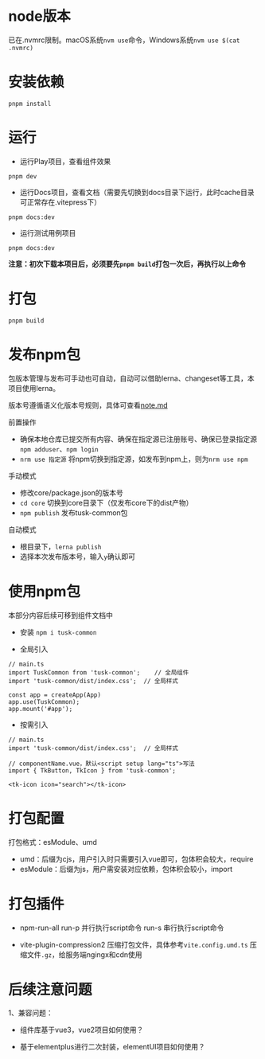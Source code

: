 # node版本
已在.nvmrc限制。macOS系统`nvm use`命令，Windows系统`nvm use $(cat .nvmrc)`

# 安装依赖
```
pnpm install
```

# 运行
- 运行Play项目，查看组件效果
```
pnpm dev
```
- 运行Docs项目，查看文档（需要先切换到docs目录下运行，此时cache目录可正常存在.vitepress下）
```
pnpm docs:dev
```
- 运行测试用例项目
```
pnpm docs:dev
```
**注意：初次下载本项目后，必须要先`pnpm build`打包一次后，再执行以上命令**

# 打包
```
pnpm build
```

# 发布npm包
包版本管理与发布可手动也可自动，自动可以借助lerna、changeset等工具，本项目使用lerna。

版本号遵循语义化版本号规则，具体可查看[note.md](core/note.md)

前置操作
- 确保本地仓库已提交所有内容、确保在指定源已注册账号、确保已登录指定源`npm adduser`、`npm login`
- `nrm use 指定源` 将npm切换到指定源，如发布到npm上，则为`nrm use npm`

手动模式
- 修改core/package.json的版本号
- `cd core` 切换到core目录下（仅发布core下的dist产物）
- `npm publish` 发布tusk-common包

自动模式
- 根目录下，`lerna publish`
- 选择本次发布版本号，输入`y`确认即可

# 使用npm包
本部分内容后续可移到组件文档中
- 安装
`npm i tusk-common`

- 全局引入
```
// main.ts
import TuskCommon from 'tusk-common';    // 全局组件
import 'tusk-common/dist/index.css';  // 全局样式

const app = createApp(App)
app.use(TuskCommon);
app.mount('#app');
```

- 按需引入
```
// main.ts
import 'tusk-common/dist/index.css';  // 全局样式

// componentName.vue，默认<script setup lang="ts">写法
import { TkButton, TkIcon } from 'tusk-common';

<tk-icon icon="search"></tk-icon>
```

# 打包配置
打包格式：esModule、umd

- umd：后缀为cjs，用户引入时只需要引入vue即可，包体积会较大，require
- esModule：后缀为js，用户需安装对应依赖，包体积会较小，import

# 打包插件
- npm-run-all
  run-p 并行执行script命令
  run-s 串行执行script命令

- vite-plugin-compression2
  压缩打包文件，具体参考`vite.config.umd.ts`
  压缩文件`.gz`，给服务端ngingx和cdn使用

# 后续注意问题
1、兼容问题：
- 组件库基于vue3，vue2项目如何使用？

- 基于elementplus进行二次封装，elementUI项目如何使用？
